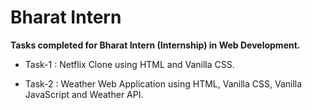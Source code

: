 # Bharat Intern

**Tasks completed for Bharat Intern (Internship) in Web Development.**

- Task-1 : Netflix Clone using HTML and Vanilla CSS.
 
- Task-2 : Weather Web Application using HTML, Vanilla CSS, Vanilla JavaScript and Weather API.

 
